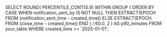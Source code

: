 SELECT
  ROUND(
    PERCENTILE_CONT(0.9) WITHIN GROUP (
      ORDER BY 
        CASE 
          WHEN notification_sent_by IS NOT NULL THEN EXTRACT(EPOCH FROM (notification_sent_time - created_time))
          ELSE EXTRACT(EPOCH FROM (close_time - created_time))
        END
    ) / 60.0, 2
  ) AS p90_minutes
FROM your_table
WHERE created_time >= '2025-01-01';